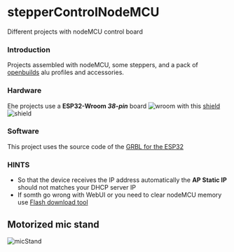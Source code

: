 # stepperControlNodeMCU
Different projects with nodeMCU control board

### Introduction
Projects assembled with nodeMCU, some steppers, and a pack of [openbuilds](https://openbuilds.com/) alu profiles and accessories.

### Hardware
Еhe projects use a **ESP32-Wroom *38-pin*** board 
![wroom](https://github.com/workstarovoitov/stepperControlNodeMCU/blob/main/.github/images/wroom.jpeg)
with this [shield](https://oshwlab.com/starovoitov/nodemcuStepperShield)
![shield](https://github.com/workstarovoitov/stepperControlNodeMCU/blob/main/.github/images/shield.jpg)

### Software
This project uses the source code of the [GRBL for the ESP32](https://github.com/bdring/Grbl_Esp32)

### HINTS
* So that the device receives the IP address automatically the **AP Static IP** should not matches your DHCP server IP
* If somth go wrong with WebUI or you need to clear nodeMCU memory use [Flash download tool](https://www.espressif.com/en/support/download/other-tools)


## Motorized mic stand
![micStand](https://github.com/workstarovoitov/stepperControlNodeMCU/blob/main/.github/images/micStand.jpg)
